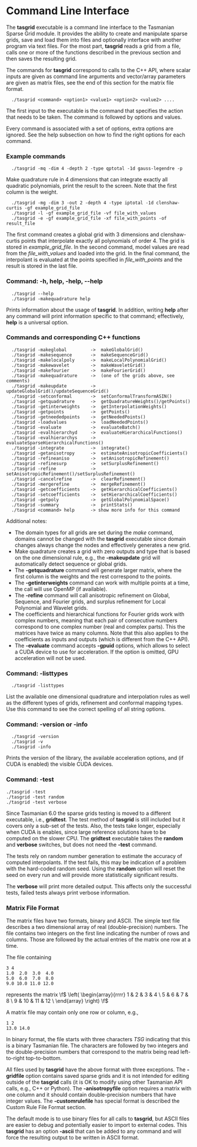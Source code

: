 # Command Line Interface

The **tasgrid** executable is a command line interface to the Tasmanian Sparse Grid module. It provides the ability to create and manipulate sparse grids, save and load them into files and optionally interface with another program via text files. For the most part, **tasgrid** reads a grid from a file, calls one or more of the functions described in the previous section and then saves the resulting grid.

The commands for **tasgrid** correspond to calls to the C++ API, where scalar inputs are given as command line arguments and vector/array parameters are given as matrix files, see the end of this section for the matrix file format.

```
  ./tasgrid <command> <option1> <value1> <option2> <value2> ....
```

The first input to the executable is the command that specifies the action that needs to be taken. The command is followed by options and values.

Every command is associated with a set of options, extra options are ignored. See the help subsection on how to find the right options for each command.

### Example commands

```
  ./tasgrid -mq -dim 4 -depth 2 -type qptotal -1d gauss-legendre -p
```

Make quadrature rule in 4 dimensions that can integrate exactly all quadratic polynomials, print the result to the screen. Note that the first column is the weight.

```
  ./tasgrid -mg -dim 3 -out 2 -depth 4 -type iptotal -1d clenshaw-curtis -gf example_grid_file
  ./tasgrid -l -gf example_grid_file -vf file_with_values
  ./tasgrid -e -gf example_grid_file -xf file_with_points -of result_file
```
The first command creates a global grid with 3 dimensions and clenshaw-curtis points that interpolate exactly all polynomials of order 4. The grid is stored in *example_grid_file*. In the second command, model values are read from the *file_with_values* and loaded into the grid. In the final command, the interpolant is evaluated at the points specified in *file_with_points* and the result is stored in the last file.


### Command: -h, help, -help, --help

```
  ./tasgrid --help
  ./tasgrid -makequadrature help
```

Prints information about the usage of **tasgrid**.  In addition, writing **help** after any command will print information specific to that command; effectively, **help** is a universal option.


### Commands and corresponding C++ functions

```
  ./tasgrid -makeglobal         ->  makeGlobalGrid()
  ./tasgrid -makesequence       ->  makeSequenceGrid()
  ./tasgrid -makelocalpoly      ->  makeLocalPolynomialGrid()
  ./tasgrid -makewavelet        ->  makeWaveletGrid()
  ./tasgrid -makefourier        ->  makeFourierGrid()
  ./tasgrid -makequadrature     ->  (one of the grids above, see comments)
  ./tasgrid -makeupdate         ->  updateGlobalGrid()/updateSequenceGrid()
  ./tasgrid -setconformal       ->  setConformalTransformASIN()
  ./tasgrid -getquadrature      ->  getQuadratureWeights()/getPoints()
  ./tasgrid -getinterweights    ->  getInterpolationWeights()
  ./tasgrid -getpoints          ->  getPoints()
  ./tasgrid -getneededpoints    ->  getNeededPoints()
  ./tasgrid -loadvalues         ->  loadNeededPoints()
  ./tasgrid -evaluate           ->  evaluateBatch()
  ./tasgrid -evalhierarchyd     ->  evaluateHierarchicalFunctions()
  ./tasgrid -evalhierarchys     ->  evaluateSparseHierarchicalFunctions()
  ./tasgrid -integrate          ->  integrate()
  ./tasgrid -getanisotropy      ->  estimateAnisotropicCoefficients()
  ./tasgrid -refineaniso        ->  setAnisotropicRefinement()
  ./tasgrid -refinesurp         ->  setSurplusRefinement()
  ./tasgrid -refine             ->  setAnisotropicRefinement()/setSurplusRefinement()
  ./tasgrid -cancelrefine       ->  clearRefinement()
  ./tasgrid -mergerefine        ->  mergeRefinement()
  ./tasgrid -getcoefficients    ->  getHierarchicalCoefficients()
  ./tasgrid -setcoefficients    ->  setHierarchicalCoefficients()
  ./tasgrid -getpoly            ->  getGlobalPolynomialSpace()
  ./tasgrid -summary            ->  printStats()
  ./tasgrid <command> help      -> show more info for this command
```

Additional notes:
* The domain types for all grids are set during the *make* command, domains cannot be changed with the **tasgrid** executable since domain changes always change the nodes and effectively generates a new grid.
* Make quadrature creates a grid with zero outputs and type that is based on the one dimensional rule, e.g., the **-makeupdate** grid will automatically detect sequence or global grids.
* The **-getquadrature** command will generate larger matrix, where the first column is the weights and the rest correspond to the points.
* The **-getinterweights** command can work with multiple points at a time, the call will use OpenMP (if available).
* The **-refine** command will call anisotropic refinement on Global, Sequence, and Fourier grids, and surplus refinement for Local Polynomial and Wavelet grids.
* The coefficients and hierarchical functions for Fourier grids work with complex numbers, meaning that each pair of consecutive numbers correspond to one complex number (real and complex parts). This the matrices have twice as many columns. Note that this also applies to the coefficients as inputs and outputs (which is different from the C++ API).
* The **-evaluate** command accepts **-gpuid** options, which allows to select a CUDA device to use for acceleration. If the option is omitted, GPU acceleration will not be used.


### Command: -listtypes

```
  ./tasgrid -listtypes
```

List the available one dimensional quadrature and interpolation rules as well as the different types of grids, refinement and conformal mapping types. Use this command to see the correct spelling of all string options.

### Command: -version or -info

```
  ./tasgrid -version
  ./tasgrid -v
  ./tasgrid -info
```
Prints the version of the library, the available acceleration options, and (if CUDA is enabled) the visible CUDA devices.


### Command: -test

```
./tasgrid -test
./tasgrid -test random
./tasgrid -test verbose
```

Since Tasmanian 6.0 the sparse grids testing is moved to a different executable, i.e., **gridtest**. The test method of **tasgrid** is still included but it covers only a sub-set of the tests. Also, the tests take longer, especially when CUDA is enables, since large reference solutions have to be computed on the slower CPU. The **gridtest** executable takes the **random** and **verbose** switches, but does not need the **-test** command.

The tests rely on random number generation to estimate the accuracy of computed interpolants. If the test fails, this may be indication of a problem with the hard-coded random seed. Using the **random** option will reset the seed on every run and will provide more statistically significant results.

The **verbose** will print more detailed output. This affects only the successful tests, failed tests always print verbose information.


### Matrix File Format

The matrix files have two formats, binary and ASCII. The simple text file describes a two dimensional array of real (double-precision) numbers. The file contains two integers on the first line indicating the number of rows and columns. Those are followed by the actual entries of the matrix one row at a time.

The file containing

```
3 4
1.0  2.0  3.0  4.0
5.0  6.0  7.0  8.0
9.0 10.0 11.0 12.0
```
represents the matrix
\f$
	\left( \begin{array}{rrrr}
	1 & 2 & 3 & 4 \\
	5 & 6 & 7 & 8 \\
	9 & 10 & 11 & 12 \\
	\end{array} \right)
\f$


A matrix file may contain only one row or column, e.g.,
```
1 2
13.0 14.0
```

In binary format, the file starts with three characters *TSG* indicating that this is a binary Tasmanian file. The characters are followed by two integers and the double-precision numbers that correspond to the matrix being read left-to-right top-to-bottom.

All files used by **tasgrid** have the above format with three exceptions. The **-gridfile** option contains saved sparse grids and it is not intended for editing outside of the **tasgrid** calls (it is OK to modify using other Tasmanian API calls, e.g., C++ or Python). The **-anisotropyfile** option requires a matrix with one column and it should contain double-precision numbers that have integer values. The **-customrulefile** has special format is described the Custom Rule File Format section.

The default mode is to use binary files for all calls to **tasgrid**, but ASCII files are easier to debug and potentially easier to import to external codes. This **tasgrid** has an option **-ascii** that can be added to any command and will force the resulting output to be written in ASCII format.
